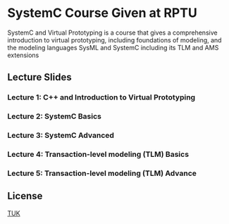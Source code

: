 # SystemC Course Given at RPTU

SystemC and Virtual Prototyping is a course that gives a comprehensive introduction to virtual prototyping, including foundations of modeling, and the modeling languages SysML and SystemC including its TLM and AMS extensions

## Lecture Slides

### Lecture 1: C++ and Introduction to Virtual Prototyping
### Lecture 2: SystemC Basics
### Lecture 3: SystemC Advanced
### Lecture 4: Transaction-level modeling (TLM) Basics
### Lecture 5: Transaction-level modeling (TLM) Advance


## License

[TUK](https://cps.cs.uni-kl.de/en/teaching/virtual-prototyping)
